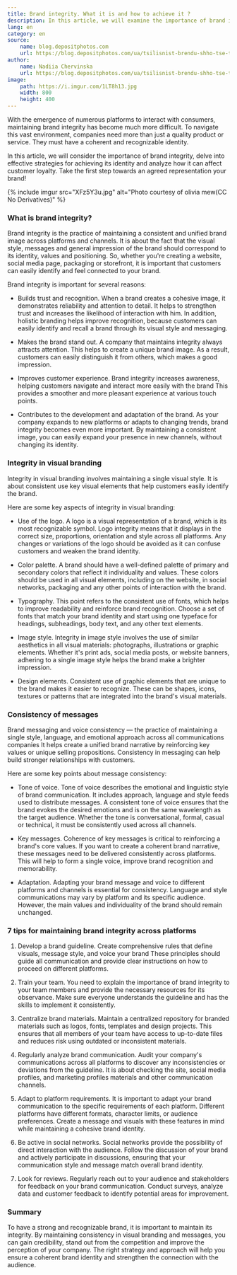 ```yaml
---
title: Brand integrity. What it is and how to achieve it ?
description: In this article, we will examine the importance of brand integrity, delve into effective strategies for achieving brand identity, and analyze how it can impact customer loyalty.
lang: en
category: en
source:
    name: blog.depositphotos.com
    url: https://blog.depositphotos.com/ua/tsilisnist-brendu-shho-tse-take-i-yak-yiyi-dosyagty.html
author:
    name: Nadiia Chervinska
    url: https://blog.depositphotos.com/ua/tsilisnist-brendu-shho-tse-take-i-yak-yiyi-dosyagty.html
image:
    path: https://i.imgur.com/1LT8h13.jpg
    width: 800
    height: 400
---
```



With the emergence of numerous platforms to interact with consumers, maintaining brand integrity has become much more difficult.
To navigate this vast environment, companies need more than just a quality product or service.
They must have a coherent and recognizable identity.

In this article, we will consider the importance of brand integrity, delve into effective strategies for achieving its 
identity and analyze how it can affect customer loyalty. Take the first step towards an agreed representation
your brand!

{% include imgur src="XFz5Y3u.jpg" alt="Photo courtesy of olivia mew(CC No Derivatives)" %}

### What is brand integrity?

Brand integrity is the practice of maintaining a consistent and unified brand image across platforms and channels.
It is about the fact that the visual style, messages and general impression of the brand should correspond to its identity, values
and positioning. So, whether you're creating a website, social media page, packaging or storefront,
it is important that customers can easily identify and feel connected to your brand.

Brand integrity is important for several reasons:

- Builds trust and recognition. When a brand creates a cohesive image, it demonstrates reliability and attention to detail. It
  helps to strengthen trust and increases the likelihood of interaction with him. In addition, holistic branding helps improve recognition,
  because customers can easily identify and recall a brand through its visual style and messaging.

- Makes the brand stand out. A company that maintains integrity always attracts attention. This helps to create a unique brand image.
  As a result, customers can easily distinguish it from others, which makes a good impression.

- Improves customer experience. Brand integrity increases awareness, helping customers navigate and interact more easily
  with the brand This provides a smoother and more pleasant experience at various touch points.

- Contributes to the development and adaptation of the brand. As your company expands to new platforms or adapts to changing trends,
  brand integrity becomes even more important. By maintaining a consistent image, you can easily expand your presence in new channels,
  without changing its identity.

### Integrity in visual branding

Integrity in visual branding involves maintaining a single visual style. It is about consistent use
key visual elements that help customers easily identify the brand.

Here are some key aspects of integrity in visual branding:

- Use of the logo. A logo is a visual representation of a brand, which is its most recognizable symbol.
  Logo integrity means that it displays in the correct size, proportions, orientation and style across all platforms.
  Any changes or variations of the logo should be avoided as it can confuse customers and weaken the brand identity.

- Color palette. A brand should have a well-defined palette of primary and secondary colors that reflect it
  individuality and values. These colors should be used in all visual elements, including on the website, in social networks,
  packaging and any other points of interaction with the brand.

- Typography. This point refers to the consistent use of fonts, which helps to improve readability and reinforce
  brand recognition. Choose a set of fonts that match your brand identity and start using one typeface
  for headings, subheadings, body text, and any other text elements.

- Image style. Integrity in image style involves the use of similar aesthetics in all visual materials: photographs,
  illustrations or graphic elements. Whether it's print ads, social media posts, or website banners,
  adhering to a single image style helps the brand make a brighter impression.

- Design elements. Consistent use of graphic elements that are unique to the brand makes it easier to recognize.
  These can be shapes, icons, textures or patterns that are integrated into the brand's visual materials.

### Consistency of messages

Brand messaging and voice consistency — the practice of maintaining a single style, language, and emotional approach across 
all communications companies It helps create a unified brand narrative by reinforcing key values or unique selling propositions.
Consistency in messaging can help build stronger relationships with customers.

Here are some key points about message consistency:

- Tone of voice. Tone of voice describes the emotional and linguistic style of brand communication. It includes approach, language and style
  feeds used to distribute messages. A consistent tone of voice ensures that the brand evokes the desired emotions
  and is on the same wavelength as the target audience. Whether the tone is conversational, formal, casual or
  technical, it must be consistently used across all channels.

- Key messages. Coherence of key messages is critical to reinforcing a brand's core values.
  If you want to create a coherent brand narrative, these messages need to be delivered consistently across platforms.
  This will help to form a single voice, improve brand recognition and memorability.

- Adaptation. Adapting your brand message and voice to different platforms and channels is essential for consistency. Language and style
  communications may vary by platform and its specific audience. However, the main values and individuality
  of the brand should remain unchanged.

### 7 tips for maintaining brand integrity across platforms

1. Develop a brand guideline. Create comprehensive rules that define visuals, message style, and voice
   your brand These principles should guide all communication and provide clear instructions on how to proceed
   on different platforms.

2. Train your team. You need to explain the importance of brand integrity to your team members and provide the necessary resources
   for its observance. Make sure everyone understands the guideline and has the skills to implement it consistently.

3. Centralize brand materials. Maintain a centralized repository for branded materials such as logos, fonts,
   templates and design projects. This ensures that all members of your team have access to up-to-date files and reduces risk
   using outdated or inconsistent materials.

4. Regularly analyze brand communication. Audit your company's communications across all platforms to discover
   any inconsistencies or deviations from the guideline. It is about checking the site, social media profiles, and marketing profiles
   materials and other communication channels.

5. Adapt to platform requirements. It is important to adapt your brand communication to the specific requirements of each platform.
   Different platforms have different formats, character limits, or audience preferences. Create a message
   and visuals with these features in mind while maintaining a cohesive brand identity.

6. Be active in social networks. Social networks provide the possibility of direct interaction with the audience. Follow the discussion
   of your brand and actively participate in discussions, ensuring that your communication style and message match
   overall brand identity.

7. Look for reviews. Regularly reach out to your audience and stakeholders for feedback on your brand communication.
   Conduct surveys, analyze data and customer feedback to identify potential areas for improvement.

### Summary

To have a strong and recognizable brand, it is important to maintain its integrity. By maintaining consistency in visual 
branding and messages, you can gain credibility, stand out from the competition and improve the perception of your company.
The right strategy and approach will help you ensure a coherent brand identity and strengthen the connection with the audience.

